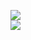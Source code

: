 [![](https://img.shields.io/badge/Made%20With-Github%20Spray-lightgrey.svg?style=for-the-badge&logo=github)](https://github.com/Annihil/github-spray#1953)  
[![](https://i.imgur.com/2DrTn0Z.gif)](https://github.com/Annihil/github-spray)